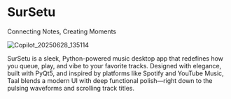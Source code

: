 # SurSetu
Connecting Notes, Creating Moments

![Copilot_20250628_135114](https://github.com/user-attachments/assets/aa0d8dee-40d3-4825-b57c-fafa02893895)

SurSetu is a sleek, Python-powered music desktop app that redefines how you queue, play, and vibe to your favorite tracks. Designed with elegance, built with PyQt5, and inspired by platforms like Spotify and YouTube Music, Taal blends a modern UI with deep functional polish—right down to the pulsing waveforms and scrolling track titles.
